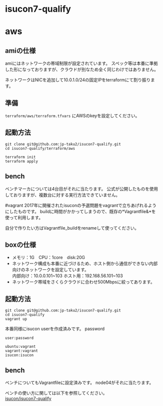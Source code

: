 # isucon7-qualify

# aws

## amiの仕様 
amiにはネットワークの帯域制限が設定されています。
スペック等は本番に準拠した形になっておりますが、クラウドが別なため全く同じわけではありません。

ネットワークはNICを追加して10.0.1.0/24の固定IPをterraformにて割り振ります。

## 準備
`terraform/aws/terraform.tfvars` にAWSのkeyを設定してください。

## 起動方法
```
git clone git@github.com:jp-taku2/isucon7-qualify.git
cd isucon7-qualify/terraform/aws

terraform init
terraform apply
```
## bench
ベンチマーカについては4台目がそれに当たります。
公式が公開したものを使用しておりますが、複数台に対する実行方法できていません。


#vagrant
2017年に開催されたisuconの予選問題をvagrantで立ちあげれるようにしたものです。
buildに時間がかかってしまうので、既存の*Vagrantfile&*を使って利用します。

自分で作りたい方はVagrantfile_buildをrenameして使ってください。

## boxの仕様
- メモリ：1G　CPU：1core　disk:20G
- ネットワーク構成も本番に近づけるため、ホスト側から通信ができない内部向けのネットワークを設定しています。  
内部向け：10.0.0.101\~103
ホスト用：192.168.56.101\~103
- ネットワーク帯域をさくらクラウドに合わせ500Mbpsに絞ってあります。


## 起動方法

```
git clone git@github.com:jp-taku2/isucon7-qualify.git
cd isucon7-qualify
vagrant up
```

本番同様にisucon userを作成済みです。
password

```
user:password

ubuntu:vagrant
vagrant:vagrant
isucon:isucon
```

## bench
ベンチについてもVagrantfileに設定済みです。
node04がそれに当たります。

ベンチの使い方に関しては以下を参照してください。  
[isucon/isucon7-qualify](https://github.com/isucon/isucon7-qualify) 
